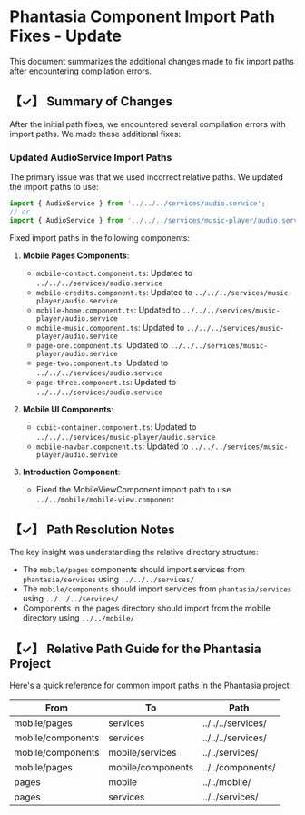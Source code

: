 # Phantasia Component Import Path Fixes - Update

This document summarizes the additional changes made to fix import paths after encountering compilation errors.

## 【✓】 Summary of Changes

After the initial path fixes, we encountered several compilation errors with import paths. We made these additional fixes:

### Updated AudioService Import Paths

The primary issue was that we used incorrect relative paths. We updated the import paths to use:
```typescript
import { AudioService } from '../../../services/audio.service';
// or
import { AudioService } from '../../../services/music-player/audio.service';
```

Fixed import paths in the following components:

1. **Mobile Pages Components**:
   - `mobile-contact.component.ts`: Updated to `../../../services/audio.service`
   - `mobile-credits.component.ts`: Updated to `../../../services/music-player/audio.service`
   - `mobile-home.component.ts`: Updated to `../../../services/music-player/audio.service`
   - `mobile-music.component.ts`: Updated to `../../../services/music-player/audio.service`
   - `page-one.component.ts`: Updated to `../../../services/music-player/audio.service`
   - `page-two.component.ts`: Updated to `../../../services/audio.service`
   - `page-three.component.ts`: Updated to `../../../services/audio.service`

2. **Mobile UI Components**:
   - `cubic-container.component.ts`: Updated to `../../../services/music-player/audio.service`
   - `mobile-navbar.component.ts`: Updated to `../../../services/music-player/audio.service`

3. **Introduction Component**:
   - Fixed the MobileViewComponent import path to use `../../mobile/mobile-view.component`

## 【✓】 Path Resolution Notes

The key insight was understanding the relative directory structure:

- The `mobile/pages` components should import services from `phantasia/services` using `../../../services/`
- The `mobile/components` should import services from `phantasia/services` using `../../../services/`
- Components in the pages directory should import from the mobile directory using `../../mobile/`

## 【✓】 Relative Path Guide for the Phantasia Project

Here's a quick reference for common import paths in the Phantasia project:

| From                               | To                           | Path                                      |
|------------------------------------|------------------------------|-------------------------------------------|
| mobile/pages                       | services                     | ../../../services/                        |
| mobile/components                  | services                     | ../../../services/                        |
| mobile/components                  | mobile/services              | ../../services/                           |
| mobile/pages                       | mobile/components            | ../../components/                         |
| pages                              | mobile                       | ../../mobile/                             |
| pages                              | services                     | ../../services/                           | 